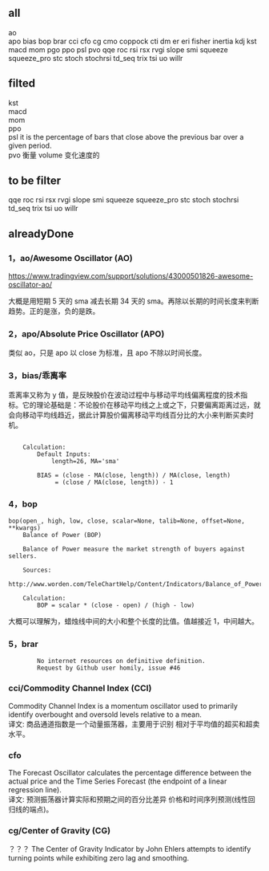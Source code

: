 ## all

ao  
apo
bias
bop
brar
cci
cfo
cg
cmo
coppock
cti
dm
er
eri
fisher
inertia
kdj
kst
macd
mom
pgo
ppo
psl
pvo
qqe
roc
rsi
rsx
rvgi
slope
smi
squeeze
squeeze_pro
stc
stoch
stochrsi
td_seq
trix
tsi
uo
willr

## filted

kst  
macd  
mom  
ppo  
psl it is the percentage of bars that close above the previous bar over a given period.  
pvo 衡量 volume 变化速度的

## to be filter

qqe
roc
rsi
rsx
rvgi
slope
smi
squeeze
squeeze_pro
stc
stoch
stochrsi
td_seq
trix
tsi
uo
willr

## alreadyDone

### 1，ao/Awesome Oscillator (AO)

https://www.tradingview.com/support/solutions/43000501826-awesome-oscillator-ao/

大概是用短期 5 天的 sma 减去长期 34 天的 sma。再除以长期的时间长度来判断趋势。正的是涨，负的是跌。

### 2，apo/Absolute Price Oscillator (APO)

类似 ao，只是 apo 以 close 为标准，且 apo 不除以时间长度。

### 3，bias/乖离率

乖离率又称为 y 值，是反映股价在波动过程中与移动平均线偏离程度的技术指标。它的理论基础是：不论股价在移动平均线之上或之下，只要偏离距离过远，就会向移动平均线趋近，据此计算股价偏离移动平均线百分比的大小来判断买卖时机。

```

    Calculation:
        Default Inputs:
            length=26, MA='sma'

        BIAS = (close - MA(close, length)) / MA(close, length)
             = (close / MA(close, length)) - 1
```

### 4，bop

```
bop(open_, high, low, close, scalar=None, talib=None, offset=None, **kwargs)
    Balance of Power (BOP)

    Balance of Power measure the market strength of buyers against sellers.

    Sources:
        http://www.worden.com/TeleChartHelp/Content/Indicators/Balance_of_Power.htm

    Calculation:
        BOP = scalar * (close - open) / (high - low)

```

大概可以理解为，蜡烛线中间的大小和整个长度的比值。值越接近 1，中间越大。

### 5，brar

```
        No internet resources on definitive definition.
        Request by Github user homily, issue #46
```

### cci/Commodity Channel Index (CCI)

Commodity Channel Index is a momentum oscillator used to primarily identify overbought and oversold levels relative to a mean.  
译文: 商品通道指数是一个动量振荡器，主要用于识别 相对于平均值的超买和超卖水平。

### cfo

The Forecast Oscillator calculates the percentage difference between the actual price and the Time Series Forecast (the endpoint of a linear regression line).  
译文: 预测振荡器计算实际和预期之间的百分比差异 价格和时间序列预测(线性回归线的端点)。

### cg/Center of Gravity (CG)

？？？
The Center of Gravity Indicator by John Ehlers attempts to identify turning points while exhibiting zero lag and smoothing.
